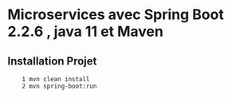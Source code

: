 # Microservices avec Spring Boot 2.2.6 , java 11 et Maven

## Installation Projet

```
    1 mvn clean install
    2 mvn spring-boot:run
```
